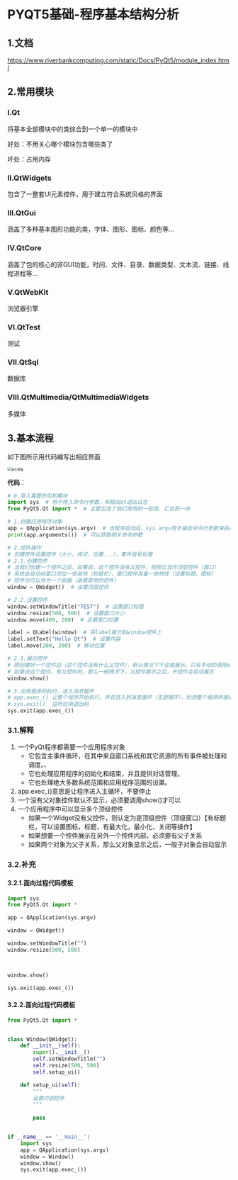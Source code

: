 # PYQT5基础-程序基本结构分析

## 1.文档

https://www.riverbankcomputing.com/static/Docs/PyQt5/module_index.html

## 2.常用模块

### Ⅰ.Qt

将基本全部模块中的类综合到一个单一的模块中

好处：不用关心哪个模块包含哪些类了

坏处：占用内存

### Ⅱ.QtWidgets

包含了一整套UI元素控件，用于建立符合系统风格的界面

### Ⅲ.QtGui

涵盖了多种基本图形功能的类，字体、图形、图标、颜色等...

### Ⅳ.QtCore

涵盖了包的核心的非GUI功能，时间、文件、目录、数据类型、文本流、链接、线程进程等...

### Ⅴ.QtWebKit

浏览器引擎

### Ⅵ.QtTest

测试

### Ⅶ.QtSql

数据库

### Ⅷ.QtMultimedia/QtMultimediaWidgets

多媒体

## 3.基本流程

如下图所示用代码编写出相应界面

<img src="../../src/11.python桌面编程/0.案例.png" alt="演示界面" style="zoom: 50%;" />

**代码**：

```python
# 0.导入需要的包和模块
import sys  # 用于传入命令行参数，和输出qt退出日志
from PyQt5.Qt import *  # 主要包含了我们常用的一些类，汇总到一块

# 1.创建应用程序对象
app = QApplication(sys.argv)  # 当程序启动后，sys.argv用于接收命令行参数来执行不同的业务逻辑
print(app.arguments())  # 可以获取相关命令参数

# 2.控件操作
# 创建控件设置控件（大小，样式，位置...），事件信号处理
# 2.1.创建控件
# 当我们创建一个控件之后，如果说，这个控件没有父控件，则把它当作顶层控件（窗口）
# 系统会自动给窗口添加一些装饰（标题栏），窗口控件具备一些特性（设置标题，图标）
# 控件也可以作为一个容器（承载其他的控件）
window = QWidget()  # 设置顶层控件

# 2.2.设置控件
window.setWindowTitle("TEST")  # 设置窗口标题
window.resize(500, 500)  # 设置窗口大小
window.move(400, 200)  # 设置窗口位置

label = QLabel(window)  # 将label展示到window控件上
label.setText("Hello Qt")  # 设置内容
label.move(200, 200)  # 移动位置

# 2.3.展示控件
# 刚创建好一个控件后（这个控件没有什么父控件），默认情况下不会被展示，只有手动的调用show()才可以
# 如果说这个控件，有父控件的，那么一般情况下，父控件展示之后，子控件会自动展示
window.show()

# 3.应用程序的执行，进入消息循环
# app.exec_() 让整个程序开始执行，并且进入到消息循环（无限循环），检测整个程序所接收到的用户的交互信息
# sys.exit()  监听应用退出码
sys.exit(app.exec_())
```

### 3.1.解释

1. 一个PyQt程序都需要一个应用程序对象
   - 它包含主事件循环，在其中来自窗口系统和其它资源的所有事件被处理和调度。、
   - 它也处理应用程序的初始化和结束，并且提供对话管理。
   - 它也处理绝大多数系统范围和应用程序范围的设置。
2. app.exec_()意思是让程序进入主循环，不要停止
3. 一个没有父对象控件默认不显示，必须要调用show()才可以
4. 一个应用程序中可以显示多个顶级控件
   - 如果一个Widget没有父控件，则认定为是顶级控件（顶级窗口）【有标题栏，可以设置图标，标题，有最大化，最小化，关闭等操作】
   - 如果想要一个控件展示在另外一个控件内部，必须要有父子关系
   - 如果两个对象为父子关系，那么父对象显示之后，一般子对象会自动显示

### 3.2.补充

#### 3.2.1.面向过程代码模板

```python
import sys
from PyQt5.Qt import *

app = QApplication(sys.argv)

window = QWidget()

window.setWindowTitle("")
window.resize(500, 500)



window.show()

sys.exit(app.exec_())
```

#### 3.2.2.面向过程代码模板

```python
from PyQt5.Qt import *


class Window(QWidget):
    def __init__(self):
        super().__init__()
        self.setWindowTitle("")
        self.resize(500, 500)
        self.setup_ui()

    def setup_ui(self):
        """
        设置内部控件
        """
        
        pass


if __name__ == '__main__':
    import sys
    app = QApplication(sys.argv)
    window = Window()
    window.show()
    sys.exit(app.exec_())
```















